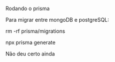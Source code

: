 Rodando o prisma


Para migrar entre mongoDB e postgreSQL:

rm -rf prisma/migrations

npx prisma generate

Não deu certo ainda